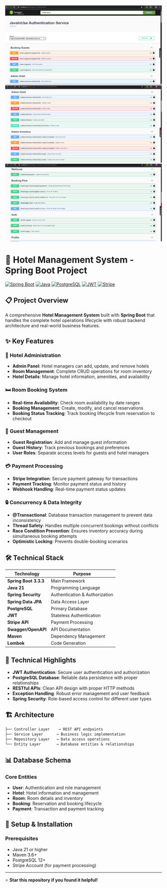 ![alt text](https://github.com/Roshankumar0808/yourStayzz/blob/master/swagger1.png)
![alt text](https://github.com/Roshankumar0808/yourStayzz/blob/master/swagger2.png)
![alt text](https://github.com/Roshankumar0808/yourStayzz/blob/master/swagger3.png)
# 🏨 Hotel Management System - Spring Boot Project

[![Spring Boot](https://img.shields.io/badge/Spring%20Boot-3.3.3-brightgreen.svg)](https://spring.io/projects/spring-boot)
[![Java](https://img.shields.io/badge/Java-21-orange.svg)](https://www.oracle.com/java/)
[![PostgreSQL](https://img.shields.io/badge/PostgreSQL-Database-blue.svg)](https://www.postgresql.org/)
[![JWT](https://img.shields.io/badge/JWT-Authentication-red.svg)](https://jwt.io/)
[![Stripe](https://img.shields.io/badge/Stripe-Payment-purple.svg)](https://stripe.com/)

## 📋 Project Overview
A comprehensive **Hotel Management System** built with **Spring Boot** that handles the complete hotel operations lifecycle with robust backend architecture and real-world business features.

## ✨ Key Features

### 🏨 **Hotel Administration**
- **Admin Panel**: Hotel managers can add, update, and remove hotels
- **Room Management**: Complete CRUD operations for room inventory
- **Hotel Details**: Manage hotel information, amenities, and availability

### 🛏️ **Room Booking System**
- **Real-time Availability**: Check room availability by date ranges
- **Booking Management**: Create, modify, and cancel reservations
- **Booking Status Tracking**: Track booking lifecycle from reservation to checkout

### 👥 **Guest Management**
- **Guest Registration**: Add and manage guest information
- **Guest History**: Track previous bookings and preferences
- **User Roles**: Separate access levels for guests and hotel managers

### 💳 **Payment Processing**
- **Stripe Integration**: Secure payment gateway for transactions
- **Payment Tracking**: Monitor payment status and history
- **Webhook Handling**: Real-time payment status updates

### 🔒 **Concurrency & Data Integrity**
- **@Transactional**: Database transaction management to prevent data inconsistency
- **Thread Safety**: Handles multiple concurrent bookings without conflicts
- **Race Condition Prevention**: Ensures inventory accuracy during simultaneous booking attempts
- **Optimistic Locking**: Prevents double-booking scenarios

## 🛠️ Technical Stack

| Technology | Purpose |
|------------|---------|
| **Spring Boot 3.3.3** | Main Framework |
| **Java 21** | Programming Language |
| **Spring Security** | Authentication & Authorization |
| **Spring Data JPA** | Data Access Layer |
| **PostgreSQL** | Primary Database |
| **JWT** | Stateless Authentication |
| **Stripe API** | Payment Processing |
| **Swagger/OpenAPI** | API Documentation |
| **Maven** | Dependency Management |
| **Lombok** | Code Generation |

## 🚀 Technical Highlights

- **JWT Authentication**: Secure user authentication and authorization
- **PostgreSQL Database**: Reliable data persistence with proper relationships
- **RESTful APIs**: Clean API design with proper HTTP methods
- **Exception Handling**: Robust error management and user feedback
- **Spring Security**: Role-based access control for different user types

## 🏗️ Architecture

```
├── Controller Layer    → REST API endpoints
├── Service Layer      → Business logic implementation
├── Repository Layer   → Data access operations
└── Entity Layer       → Database entities & relationships
```

## 📊 Database Schema

### Core Entities
- **User**: Authentication and role management
- **Hotel**: Hotel information and management
- **Room**: Room details and inventory
- **Booking**: Reservation and booking lifecycle
- **Payment**: Transaction and payment tracking

## 🔧 Setup & Installation

### Prerequisites
- Java 21 or higher
- Maven 3.6+
- PostgreSQL 12+
- Stripe Account (for payment processing)

---

⭐ **Star this repository if you found it helpful!**

